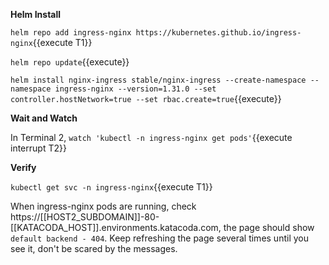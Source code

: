 **Helm Install**

`helm repo add ingress-nginx https://kubernetes.github.io/ingress-nginx`{{execute T1}}

`helm repo update`{{execute}}

`helm install nginx-ingress stable/nginx-ingress --create-namespace --namespace ingress-nginx --version=1.31.0 --set controller.hostNetwork=true --set rbac.create=true`{{execute}}

**Wait and Watch**

In Terminal 2, `watch 'kubectl -n ingress-nginx get pods'`{{execute interrupt T2}}

**Verify**

`kubectl get svc -n ingress-nginx`{{execute T1}}

When ingress-nginx pods are running, check https://[[HOST2_SUBDOMAIN]]-80-[[KATACODA_HOST]].environments.katacoda.com, the page should show `default backend - 404`. Keep refreshing the page several times until you see it, don't be scared by the messages.
